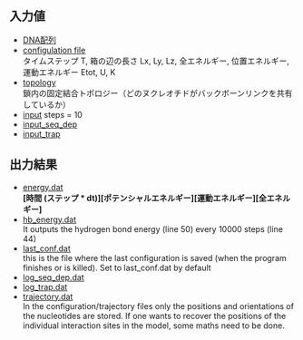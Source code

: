 ## 入力値
- [DNA配列](./seq_2022-10-18-032558.dat)
- [configulation file](./generated_2022-10-18-032558.conf)  
タイムステップ T, 箱の辺の長さ Lx, Ly, Lz, 全エネルギー, 位置エネルギー, 運動エネルギー Etot, U, K   
- [topology](./generated_2022-10-18-032558.top)  
鎖内の固定結合トポロジー（どのヌクレオチドがバックボーンリンクを共有しているか）
- [input](https://github.com/si-tm/oxDNA/blob/master/try_my_sample/input)
steps = 10
- [input_seq_dep](https://github.com/si-tm/oxDNA/blob/master/try_my_sample/input_seq_dep)
- [input_trap](https://github.com/si-tm/oxDNA/blob/master/try_my_sample/input_trap)  

## 出力結果
- [energy.dat](./energy.dat)  
 **[時間 (ステップ * dt)][ポテンシャルエネルギー][運動エネルギー][全エネルギー]**
- [hb_energy.dat](./hb_energy.dat)  
It outputs the hydrogen bond energy (line 50) every 10000 steps (line 44) 
- [last_conf.dat](./last_conf.dat)  
this is the file where the last configuration is saved (when the program finishes or is killed). Set to last_conf.dat by default  
- [log_seq_dep.dat](./log_seq_dep.dat)  
- [log_trap.dat](./log_trap.dat)  
- [trajectory.dat](./trajectory.dat)  
In the configuration/trajectory files only the positions and orientations of the nucleotides are stored. If one wants to recover the positions of the individual interaction sites in the model, some maths need to be done.
